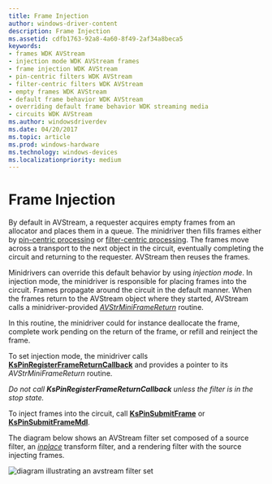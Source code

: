 ```yaml
---
title: Frame Injection
author: windows-driver-content
description: Frame Injection
ms.assetid: cdfb1763-92a8-4a60-8f49-2af34a8beca5
keywords:
- frames WDK AVStream
- injection mode WDK AVStream frames
- frame injection WDK AVStream
- pin-centric filters WDK AVStream
- filter-centric filters WDK AVStream
- empty frames WDK AVStream
- default frame behavior WDK AVStream
- overriding default frame behavior WDK streaming media
- circuits WDK AVStream
ms.author: windowsdriverdev
ms.date: 04/20/2017
ms.topic: article
ms.prod: windows-hardware
ms.technology: windows-devices
ms.localizationpriority: medium
---
```


# Frame Injection





By default in AVStream, a requester acquires empty frames from an allocator and places them in a queue. The minidriver then fills frames either by [pin-centric processing](pin-centric-processing.md) or [filter-centric processing](filter-centric-processing.md). The frames move across a transport to the next object in the circuit, eventually completing the circuit and returning to the requester. AVStream then reuses the frames.

Minidrivers can override this default behavior by using *injection mode*. In injection mode, the minidriver is responsible for placing frames into the circuit. Frames propagate around the circuit in the default manner. When the frames return to the AVStream object where they started, AVStream calls a minidriver-provided [*AVStrMiniFrameReturn*](https://msdn.microsoft.com/library/windows/hardware/ff556320) routine.

In this routine, the minidriver could for instance deallocate the frame, complete work pending on the return of the frame, or refill and reinject the frame.

To set injection mode, the minidriver calls [**KsPinRegisterFrameReturnCallback**](https://msdn.microsoft.com/library/windows/hardware/ff563522) and provides a pointer to its *AVStrMiniFrameReturn* routine.

*Do not call* ***KsPinRegisterFrameReturnCallback*** *unless the filter is in the stop state.*

To inject frames into the circuit, call [**KsPinSubmitFrame**](https://msdn.microsoft.com/library/windows/hardware/ff563529) or [**KsPinSubmitFrameMdl**](https://msdn.microsoft.com/library/windows/hardware/ff563530).

The diagram below shows an AVStream filter set composed of a source filter, an [*inplace*](https://msdn.microsoft.com/library/windows/hardware/ff556290#wdkgloss-inplace) transform filter, and a rendering filter with the source injecting frames.

![diagram illustrating an avstream filter set](images/inject1.png)

 

 





